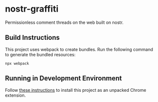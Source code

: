 # nostr-graffiti
Permissionless comment threads on the web built on nostr.

## Build Instructions

This project uses webpack to create bundles. Run the following command to generate the bundled resources:

```
npx webpack
```

## Running in Development Environment

Follow [these instructions](https://developer.chrome.com/docs/extensions/mv3/getstarted/development-basics/#load-unpacked) to install this project as an unpacked Chrome extension.